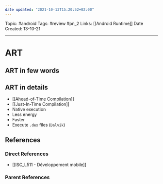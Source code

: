 ```yaml
---
date updated: "2021-10-13T15:20:52+02:00"
---
```


Topic: #android
Tags: #review #pn_2
Links: [[Android Runtime]]
Date Created: 13-10-21

---

# ART

## ART in few words

## ART in details

- [[Ahead-of-Time Compilation]]
- [[Just-In-Time Compilation]]
- Native execution
- Less energy
- Faster
- Execute `.dex` files (`Dalvik`)

## References

### Direct References

- [[ISC_L511 - Développement mobile]]

### Parent References
